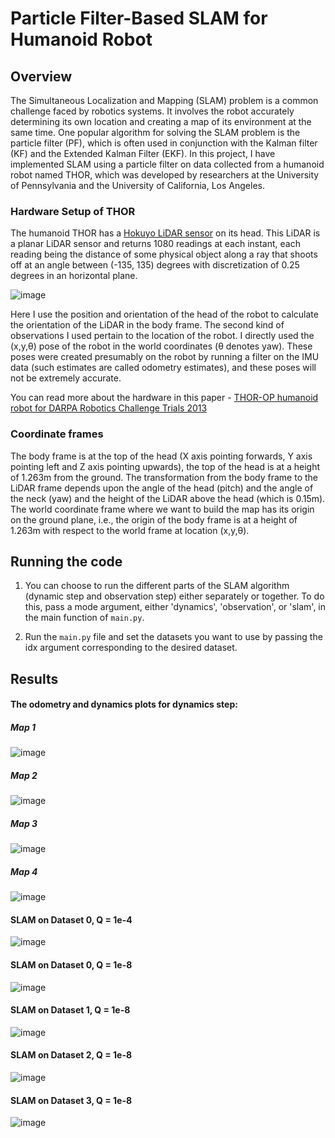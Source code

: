 # Particle Filter-Based SLAM for Humanoid Robot
## Overview
The Simultaneous Localization and Mapping (SLAM) problem is a common challenge faced by robotics systems. It involves the robot accurately determining its own location and creating a map of its environment at the same time. One popular algorithm for solving the SLAM problem is the particle filter (PF), which is often used in conjunction with the Kalman filter (KF) and the Extended Kalman Filter (EKF). In this project, I have implemented SLAM using a particle filter on data collected from a humanoid robot named THOR, which was developed by researchers at the University of Pennsylvania and the University of California, Los Angeles. 

### Hardware Setup of THOR

The humanoid THOR has a [Hokuyo LiDAR sensor](https://hokuyo-usa.com/products/lidar-obstacle-detection) on its head. This LiDAR is a planar LiDAR sensor and returns 1080 readings at each instant, each reading being the distance of some physical object along a ray that shoots off at an angle between (-135, 135) degrees with discretization of 0.25 degrees in an horizontal plane.

![image](https://user-images.githubusercontent.com/38180831/205529594-cda1e25e-a384-4bf2-b0ca-0a23c0719735.png)

Here I use the position and orientation of the head of the robot to calculate the orientation of the LiDAR in the body frame. The second kind of observations I used pertain to the location of the robot. I  directly used the (x,y,θ) pose of the robot in the world coordinates (θ denotes yaw). These poses were created presumably on the robot by running a filter on the IMU data (such estimates are called odometry estimates), and these poses will not be extremely accurate.

You can read more about the hardware in this paper - [THOR-OP humanoid robot for DARPA Robotics Challenge Trials 2013](https://ieeexplore.ieee.org/document/7057369)

### Coordinate frames
The body frame is at the top of the head (X axis pointing forwards, Y axis pointing left and Z axis pointing upwards), the top of the head is at a height of 1.263m from the ground. The transformation from the body frame to the LiDAR frame depends upon the angle of the head (pitch) and the angle of the neck (yaw) and the height of the LiDAR above the head (which is 0.15m). The world coordinate frame where we want to build the map has its origin on the ground plane, i.e., the origin of the body frame is at a height of 1.263m with respect to the world frame at location (x,y,θ).

## Running the code
1. You can choose to run the different parts of the SLAM algorithm (dynamic step and observation step) either separately or together. To do this, pass a mode argument, either 'dynamics', 'observation', or 'slam', in the main function of `main.py`.

2. Run the `main.py` file and set the datasets you want to use by passing the idx argument corresponding to the desired dataset.

## Results
#### The odometry and dynamics plots for dynamics step:
##### Map 1
![image](/Images/map1)

##### Map 2
![image](/Images/map1)

##### Map 3
![image](/Images/map1)

##### Map 4
![image](/Images/map1)

#### SLAM on Dataset 0, Q = 1e-4
![image](/Images/traj1)

#### SLAM on Dataset 0, Q = 1e-8
![image](/Images/traj2)

#### SLAM on Dataset 1, Q = 1e-8
![image](https://user-images.githubusercontent.com/38180831/205531287-10059179-fdb3-400f-af8d-ad19681cfddc.png)

#### SLAM on Dataset 2, Q = 1e-8
![image](https://user-images.githubusercontent.com/38180831/205531302-c2bb3916-bb0f-47e3-968e-7e9e4ea5bb15.png)

#### SLAM on Dataset 3, Q = 1e-8
![image](https://user-images.githubusercontent.com/38180831/205531318-77a01060-96cb-4e35-91e5-4c33f2bdcfab.png)
